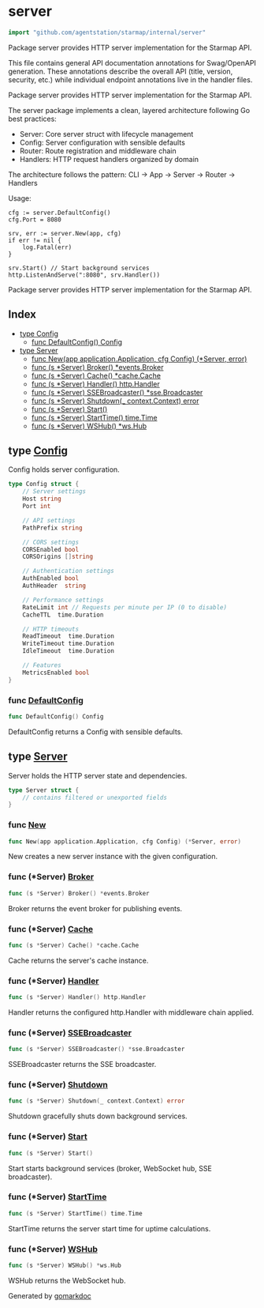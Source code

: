 <!-- Code generated by gomarkdoc. DO NOT EDIT -->

# server

```go
import "github.com/agentstation/starmap/internal/server"
```

Package server provides HTTP server implementation for the Starmap API.

This file contains general API documentation annotations for Swag/OpenAPI generation. These annotations describe the overall API \(title, version, security, etc.\) while individual endpoint annotations live in the handler files.

Package server provides HTTP server implementation for the Starmap API.

The server package implements a clean, layered architecture following Go best practices:

- Server: Core server struct with lifecycle management
- Config: Server configuration with sensible defaults
- Router: Route registration and middleware chain
- Handlers: HTTP request handlers organized by domain

The architecture follows the pattern: CLI → App → Server → Router → Handlers

Usage:

```
cfg := server.DefaultConfig()
cfg.Port = 8080

srv, err := server.New(app, cfg)
if err != nil {
    log.Fatal(err)
}

srv.Start() // Start background services
http.ListenAndServe(":8080", srv.Handler())
```

Package server provides HTTP server implementation for the Starmap API.

## Index

- [type Config](<#Config>)
  - [func DefaultConfig\(\) Config](<#DefaultConfig>)
- [type Server](<#Server>)
  - [func New\(app application.Application, cfg Config\) \(\*Server, error\)](<#New>)
  - [func \(s \*Server\) Broker\(\) \*events.Broker](<#Server.Broker>)
  - [func \(s \*Server\) Cache\(\) \*cache.Cache](<#Server.Cache>)
  - [func \(s \*Server\) Handler\(\) http.Handler](<#Server.Handler>)
  - [func \(s \*Server\) SSEBroadcaster\(\) \*sse.Broadcaster](<#Server.SSEBroadcaster>)
  - [func \(s \*Server\) Shutdown\(\_ context.Context\) error](<#Server.Shutdown>)
  - [func \(s \*Server\) Start\(\)](<#Server.Start>)
  - [func \(s \*Server\) StartTime\(\) time.Time](<#Server.StartTime>)
  - [func \(s \*Server\) WSHub\(\) \*ws.Hub](<#Server.WSHub>)


<a name="Config"></a>
## type [Config](<https://github.com/agentstation/starmap/blob/master/internal/server/config.go#L6-L33>)

Config holds server configuration.

```go
type Config struct {
    // Server settings
    Host string
    Port int

    // API settings
    PathPrefix string

    // CORS settings
    CORSEnabled bool
    CORSOrigins []string

    // Authentication settings
    AuthEnabled bool
    AuthHeader  string

    // Performance settings
    RateLimit int // Requests per minute per IP (0 to disable)
    CacheTTL  time.Duration

    // HTTP timeouts
    ReadTimeout  time.Duration
    WriteTimeout time.Duration
    IdleTimeout  time.Duration

    // Features
    MetricsEnabled bool
}
```

<a name="DefaultConfig"></a>
### func [DefaultConfig](<https://github.com/agentstation/starmap/blob/master/internal/server/config.go#L36>)

```go
func DefaultConfig() Config
```

DefaultConfig returns a Config with sensible defaults.

<a name="Server"></a>
## type [Server](<https://github.com/agentstation/starmap/blob/master/internal/server/server.go#L22-L34>)

Server holds the HTTP server state and dependencies.

```go
type Server struct {
    // contains filtered or unexported fields
}
```

<a name="New"></a>
### func [New](<https://github.com/agentstation/starmap/blob/master/internal/server/server.go#L37>)

```go
func New(app application.Application, cfg Config) (*Server, error)
```

New creates a new server instance with the given configuration.

<a name="Server.Broker"></a>
### func \(\*Server\) [Broker](<https://github.com/agentstation/starmap/blob/master/internal/server/server.go#L204>)

```go
func (s *Server) Broker() *events.Broker
```

Broker returns the event broker for publishing events.

<a name="Server.Cache"></a>
### func \(\*Server\) [Cache](<https://github.com/agentstation/starmap/blob/master/internal/server/server.go#L189>)

```go
func (s *Server) Cache() *cache.Cache
```

Cache returns the server's cache instance.

<a name="Server.Handler"></a>
### func \(\*Server\) [Handler](<https://github.com/agentstation/starmap/blob/master/internal/server/server.go#L163>)

```go
func (s *Server) Handler() http.Handler
```

Handler returns the configured http.Handler with middleware chain applied.

<a name="Server.SSEBroadcaster"></a>
### func \(\*Server\) [SSEBroadcaster](<https://github.com/agentstation/starmap/blob/master/internal/server/server.go#L199>)

```go
func (s *Server) SSEBroadcaster() *sse.Broadcaster
```

SSEBroadcaster returns the SSE broadcaster.

<a name="Server.Shutdown"></a>
### func \(\*Server\) [Shutdown](<https://github.com/agentstation/starmap/blob/master/internal/server/server.go#L168>)

```go
func (s *Server) Shutdown(_ context.Context) error
```

Shutdown gracefully shuts down background services.

<a name="Server.Start"></a>
### func \(\*Server\) [Start](<https://github.com/agentstation/starmap/blob/master/internal/server/server.go#L147>)

```go
func (s *Server) Start()
```

Start starts background services \(broker, WebSocket hub, SSE broadcaster\).

<a name="Server.StartTime"></a>
### func \(\*Server\) [StartTime](<https://github.com/agentstation/starmap/blob/master/internal/server/server.go#L209>)

```go
func (s *Server) StartTime() time.Time
```

StartTime returns the server start time for uptime calculations.

<a name="Server.WSHub"></a>
### func \(\*Server\) [WSHub](<https://github.com/agentstation/starmap/blob/master/internal/server/server.go#L194>)

```go
func (s *Server) WSHub() *ws.Hub
```

WSHub returns the WebSocket hub.

Generated by [gomarkdoc](<https://github.com/princjef/gomarkdoc>)
